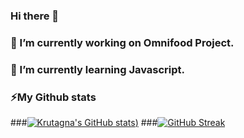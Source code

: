 ### Hi there 👋
### 🔭 I’m currently working on Omnifood Project.
### 🌱 I’m currently learning Javascript.
### ⚡My Github stats
###[![Krutagna's GitHub stats](https://github-readme-stats.vercel.app/api?username=krutagna10&show_icons=true&theme=dark))](https://github.com/anuraghazra/github-readme-stats)
###[![GitHub Streak](https://streak-stats.demolab.com/?user=krutagna10&theme=dark)](https://git.io/streak-stats)


<!--
**krutagna10/krutagna10** is a ✨ _special_ ✨ repository because its `README.md` (this file) appears on your GitHub profile.

Here are some ideas to get you started:

- 🔭 I’m currently working on Omnifood Project...
- 🌱 I’m currently learning Javascript ...
- 👯 I’m looking to collaborate on ...
- 🤔 I’m looking for help with ...
- 💬 Ask me about ...
- 📫 How to reach me: ...
- 😄 Pronouns: ...
- ⚡ Fun fact: ...
-->
